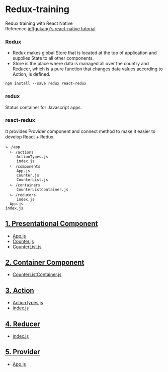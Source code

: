 # Redux-training
Redux training with React Native\
Reference [jeffgukang's react-native tutorial](https://jeffgukang.github.io/react-native-tutorial/docs/state-tutorial/redux-tutorial/index-kr.html)

### Redux
- Redux makes global Store that is located at the top of application and supplies State to all other components.
- Store is the place where data is managed all over the country and Reducer, which is a pure function that changes data values according to Action, is defined.

```
npm install --save redux react-redux
```
### redux
Status container for Javascript apps.

### react-redux
It provides Provider component and connect method to make it easier to develop React + Redux.

```
ㄴ /app
  ㄴ /actions
     ActionTypes.js
     index.js
  ㄴ /components
     App.js 
     Counter.js
     CounterList.js
  ㄴ /containers
     CounterListContainer.js
  ㄴ /reducers
     index.js
  App.js
index.js
````

<h2><a href="https://github.com/yanggak12/Redux-training/tree/main/app/components">1. Presentational Component</a></h2>
<ul>
  <li><a href="https://github.com/yanggak12/Redux-training/blob/main/app/components/App.js">App.js</a></li><li><a href="https://github.com/yanggak12/Redux-training/blob/main/app/components/Counter.js">Counter.js</a></li><li><a href="https://github.com/yanggak12/Redux-training/blob/main/app/components/CounterList.js">CounterList.js</a></li>
</ul>

<h2><a href="https://github.com/yanggak12/Redux-training/tree/main/app/containers">2. Container Component</a></h2>
<ul>
  <li><a href="https://github.com/yanggak12/Redux-training/blob/main/app/containers/CounterListContainer.js">CounterListContainer.js</a></li>
</ul>

<h2><a href="https://github.com/yanggak12/Redux-training/tree/main/app/actions">3. Action</a></h2>
<ul>
  <li><a href="https://github.com/yanggak12/Redux-training/blob/main/app/actions/ActionTypes.js">ActionTypes.js</a></li>
  <li><a href="https://github.com/yanggak12/Redux-training/blob/main/app/actions/index.js">index.js</a></li>
</ul>

<h2><a href="https://github.com/yanggak12/Redux-training/tree/main/app/actions">4. Reducer</a></h2>
<ul>
  <li><a href="https://github.com/yanggak12/Redux-training/blob/main/app/reducers/index.js">index.js</a></li>
</ul>

<h2><a href="https://github.com/yanggak12/Redux-training/blob/main/app">5. Provider</a></h2>
<ul>
  <li><a href="https://github.com/yanggak12/Redux-training/blob/main/app/App.js">App.js</a></li>
</ul>
